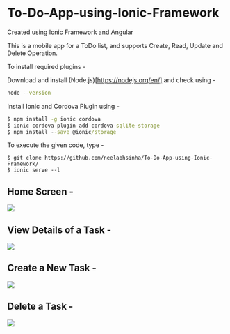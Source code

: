 # To-Do-App-using-Ionic-Framework
Created using Ionic Framework and Angular

This is a mobile app for a ToDo list, and supports Create, Read, Update and Delete Operation.

To install required plugins -

Download and install (Node.js)[https://nodejs.org/en/] and check using -

``` cmd
node --version
```
Install Ionic and Cordova Plugin using -

``` cmd
$ npm install -g ionic cordova
$ ionic cordova plugin add cordova-sqlite-storage
$ npm install --save @ionic/storage
```
To execute the given code, type -

``` git
$ git clone https://github.com/neelabhsinha/To-Do-App-using-Ionic-Framework/
$ ionic serve --l
```

<h2> Home Screen - </h2>
<img src="/screenshots/Sidebar.PNG">
<h2> View Details of a Task - </h2>
<img src="/screenshots/Read.PNG">
<h2> Create a New Task - </h2>
<img src="/screenshots/Create.PNG">
<h2> Delete a Task - </h2>
<img src="/screenshots/Delete.PNG">

